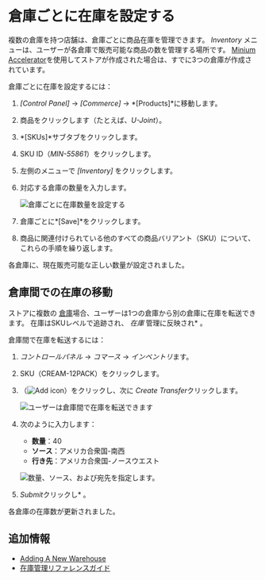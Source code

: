 # 倉庫ごとに在庫を設定する

複数の倉庫を持つ店舗は、倉庫ごとに商品在庫を管理できます。 *Inventory* メニューは、ユーザーが各倉庫で販売可能な商品の数を管理する場所です。 [ Minium Accelerator](../../starting-a-store/using-the-minium-accelerator-to-jump-start-your-b2b-store.md)を使用してストアが作成された場合は、すでに3つの倉庫が作成されています。

倉庫ごとに在庫を設定するには：

1.  *[Control Panel]* → *[Commerce]* → *[Products]*に移動します。

2.  商品をクリックします（たとえば、*U-Joint*）。

3.  *[SKUs]*サブタブをクリックします。

4.  SKU ID（*MIN-55861*）をクリックします。

5.  左側のメニューで *[Inventory]* をクリックします。

6.  対応する倉庫の数量を入力します。

    ![倉庫ごとに在庫数量を設定する](./setting-inventory-by-warehouse/images/01.png)

7.  倉庫ごとに*[Save]*をクリックします。

8.  商品に関連付けられている他のすべての商品バリアント（SKU）について、これらの手順を繰り返します。

各倉庫に、現在販売可能な正しい数量が設定されました。

## 倉庫間での在庫の移動

ストアに複数の [倉庫](./adding-a-new-warehouse.md)場合、ユーザーは1つの倉庫から別の倉庫に在庫を転送できます。 在庫はSKUレベルで追跡され、 *在庫* 管理に反映され* 。</p>

倉庫間で在庫を転送するには：

1.  *コントロールパネル* → *コマース* → *インベントリ*ます。

2.  SKU（CREAM-12PACK）をクリックします。

3.  （![Add icon](../../images/icon-add.png)）をクリックし、次に *Create Transfer*クリックします。

    ![ユーザーは倉庫間で在庫を転送できます](./setting-inventory-by-warehouse/images/02.png)

4.  次のように入力します：

      - **数量**：40
      - **ソース**：アメリカ合衆国-南西
      - **行き先**：アメリカ合衆国-ノースウエスト

    ![数量、ソース、および宛先を指定します。](./setting-inventory-by-warehouse/images/03.png)

5.  *Submit*クリックし* 。</p></li> </ol>

各倉庫の在庫数が更新されました。

## 追加情報

  - [Adding A New Warehouse](./adding-a-new-warehouse.md)
  - [在庫管理リファレンスガイド](./inventory-management-reference-guide.md)
